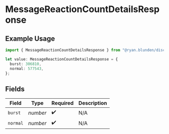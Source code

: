 # MessageReactionCountDetailsResponse

## Example Usage

```typescript
import { MessageReactionCountDetailsResponse } from "@ryan.blunden/discord-sdk/models/components";

let value: MessageReactionCountDetailsResponse = {
  burst: 306810,
  normal: 577543,
};
```

## Fields

| Field              | Type               | Required           | Description        |
| ------------------ | ------------------ | ------------------ | ------------------ |
| `burst`            | *number*           | :heavy_check_mark: | N/A                |
| `normal`           | *number*           | :heavy_check_mark: | N/A                |